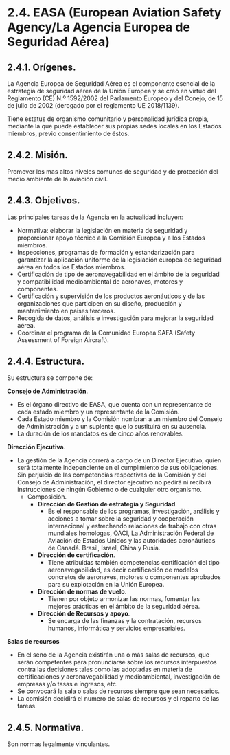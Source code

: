
# 2.4. EASA (European Aviation Safety Agency/La Agencia Europea de Seguridad Aérea)

## 2.4.1. Orígenes.

La Agencia Europea de Seguridad Aérea es el componente esencial de la estrategia de seguridad aérea de la Unión Europea y se creó en virtud del Reglamento (CE) N.º 1592/2002 del Parlamento Europeo y del Conejo, de 15 de julio de 2002 (derogado por el reglamento UE 2018/1139).

Tiene estatus de organismo comunitario y personalidad jurídica propia, mediante la que puede establecer sus propias sedes locales en los Estados miembros, previo consentimiento de éstos.

## 2.4.2. Misión.

Promover los mas altos niveles comunes de seguridad y de protección del medio ambiente de la aviación civil.

## 2.4.3. Objetivos.

Las principales tareas de la Agencia en la actualidad incluyen:

- Normativa: elaborar la legislación en materia de seguridad y proporcionar apoyo técnico a la Comisión Europea y a los Estados miembros.
- Inspecciones, programas de formación y estandarización para garantizar la aplicación uniforme de la legislación europea de seguridad aérea en todos los Estados miembros.
- Certificación de tipo de aeronavegabilidad en el ámbito de la seguridad y compatibilidad medioambiental de aeronaves, motores y componentes.
- Certificación y supervisión de los productos aeronáuticos y de las organizaciones que participen en su diseño, producción y mantenimiento en países terceros.
- Recogida de datos, análisis e investigación para mejorar la seguridad aérea.
- Coordinar el programa de la Comunidad Europea SAFA (Safety Assessment of Foreign Aircraft).

## 2.4.4. Estructura.

Su estructura se compone de:

**Consejo de Administración**.
- Es el órgano directivo de EASA, que cuenta con un representante de cada estado miembro y un representante de la Comisión.
- Cada Estado miembro y la Comisión nombran a un miembro del Consejo de Administración y a un suplente que lo sustituirá en su ausencia.
- La duración de los mandatos es de cinco años renovables.

**Dirección Ejecutiva**.
- La gestión de la Agencia correrá a cargo de un Director Ejecutivo, quien será totalmente independiente en el cumplimiento de sus obligaciones. Sin perjuicio de las competencias respectivas de la Comisión y del Consejo de Administración, el director ejecutivo no pedirá ni recibirá instrucciones de ningún Gobierno o de cualquier otro organismo.
	- Composición.
		- **Dirección de Gestión de estrategia y Seguridad**.
			- Es el responsable de los programas, investigación, análisis y acciones a tomar sobre la seguridad y cooperación internacional y estrechando relaciones de trabajo con otras mundiales homologas, OACI, La Administración Federal de Aviación de Estados Unidos y las autoridades aeronáuticas de Canadá. Brasil, Israel, China y Rusia.
		- **Dirección de certificación**.
			-  Tiene atribuidas también competencias certificación del tipo aeronavegabilidad, es decir certificación de modelos concretos de aeronaves, motores o componentes aprobados para su explotación en la Unión Europea.
		- **Dirección de normas de vuelo**.
			- Tienen por objeto armonizar las normas, fomentar las mejores prácticas en el ámbito de la seguridad aérea.
		- **Dirección de Recursos y apoyo**.
			- Se encarga de las finanzas y la contratación, recursos humanos, informática y servicios empresariales.

**Salas de recursos**
- En el seno de la Agencia existirán una o más salas de recursos, que serán competentes para pronunciarse sobre los recursos interpuestos contra las decisiones tales como las adoptadas en materia de certificaciones y aeronavegabilidad y medioambiental, investigación de empresas y/o tasas e ingresos, etc.
- Se convocará la sala o salas de recursos siempre que sean necesarios.
- La comisión decidirá el numero de salas de recursos y el reparto de las tareas.

## 2.4.5. Normativa.

Son normas legalmente vinculantes.

